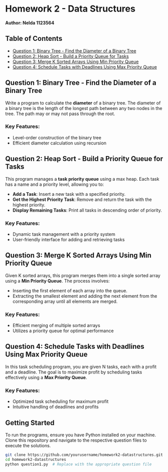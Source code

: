 # Homework 2 - Data Structures
**Author: Nelda 1123564**

## Table of Contents
- [Question 1: Binary Tree - Find the Diameter of a Binary Tree](#question-1-binary-tree---find-the-diameter-of-a-binary-tree)
- [Question 2: Heap Sort - Build a Priority Queue for Tasks](#question-2-heap-sort---build-a-priority-queue-for-tasks)
- [Question 3: Merge K Sorted Arrays Using Min Priority Queue](#question-3-merge-k-sorted-arrays-using-min-priority-queue)
- [Question 4: Schedule Tasks with Deadlines Using Max Priority Queue](#question-4-schedule-tasks-with-deadlines-using-max-priority-queue)

## Question 1: Binary Tree - Find the Diameter of a Binary Tree
Write a program to calculate the **diameter**  of a binary tree. The diameter of a binary tree is the length of the longest path between any two nodes in the tree. The path may or may not pass through the root.

### Key Features:
- Level-order construction of the binary tree
- Efficient diameter calculation using recursion

## Question 2: Heap Sort - Build a Priority Queue for Tasks
This program manages a **task priority queue** using a max heap. Each task has a name and a priority level, allowing you to:
- **Add a Task**: Insert a new task with a specified priority.
- **Get the Highest Priority Task**: Remove and return the task with the highest priority.
- **Display Remaining Tasks**: Print all tasks in descending order of priority.

### Key Features:
- Dynamic task management with a priority system
- User-friendly interface for adding and retrieving tasks

## Question 3: Merge K Sorted Arrays Using Min Priority Queue
Given K sorted arrays, this program merges them into a single sorted array using a **Min Priority Queue**. The process involves:
- Inserting the first element of each array into the queue.
- Extracting the smallest element and adding the next element from the corresponding array until all elements are merged.

### Key Features:
- Efficient merging of multiple sorted arrays
- Utilizes a priority queue for optimal performance

## Question 4: Schedule Tasks with Deadlines Using Max Priority Queue
In this task scheduling program, you are given N tasks, each with a profit and a deadline. The goal is to maximize profit by scheduling tasks effectively using a **Max Priority Queue**.

### Key Features:
- Optimized task scheduling for maximum profit
- Intuitive handling of deadlines and profits

## Getting Started
To run the programs, ensure you have Python installed on your machine. Clone this repository and navigate to the respective question files to execute the solutions.

```bash
git clone https://github.com/yourusername/homework2-datastructures.git
cd homework2-datastructures
python question1.py  # Replace with the appropriate question file
